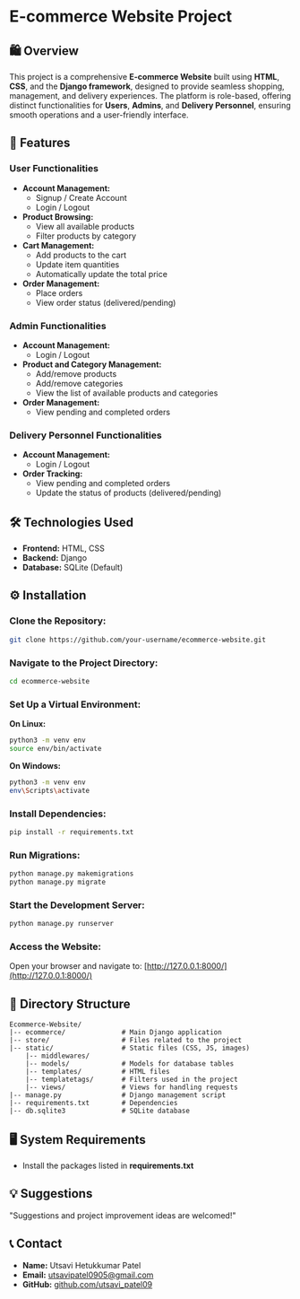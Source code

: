# E-commerce Website Project

## 🛍 Overview

This project is a comprehensive **E-commerce Website** built using **HTML**, **CSS**, and the **Django framework**, designed to provide seamless shopping, management, and delivery experiences. The platform is role-based, offering distinct functionalities for **Users**, **Admins**, and **Delivery Personnel**, ensuring smooth operations and a user-friendly interface.

## 📌 Features

### User Functionalities
- **Account Management:**
  - Signup / Create Account
  - Login / Logout
- **Product Browsing:**
  - View all available products
  - Filter products by category
- **Cart Management:**
  - Add products to the cart
  - Update item quantities
  - Automatically update the total price
- **Order Management:**
  - Place orders
  - View order status (delivered/pending)

### Admin Functionalities
- **Account Management:**
  - Login / Logout
- **Product and Category Management:**
  - Add/remove products
  - Add/remove categories
  - View the list of available products and categories
- **Order Management:**
  - View pending and completed orders

### Delivery Personnel Functionalities
- **Account Management:**
  - Login / Logout
- **Order Tracking:**
  - View pending and completed orders
  - Update the status of products (delivered/pending)

## 🛠 Technologies Used
- **Frontend:** HTML, CSS
- **Backend:** Django
- **Database:** SQLite (Default)

## ⚙️ Installation

### Clone the Repository:
```bash
git clone https://github.com/your-username/ecommerce-website.git
```

### Navigate to the Project Directory:
```bash
cd ecommerce-website
```

### Set Up a Virtual Environment:

**On Linux:**
```bash
python3 -m venv env
source env/bin/activate
```

**On Windows:**
```bash
python3 -m venv env
env\Scripts\activate
```

### Install Dependencies:
```bash
pip install -r requirements.txt
```

### Run Migrations:
```bash
python manage.py makemigrations
python manage.py migrate
```

### Start the Development Server:
```bash
python manage.py runserver
```

### Access the Website:
Open your browser and navigate to: [http://127.0.0.1:8000/](http://127.0.0.1:8000/)

## 📂 Directory Structure
```
Ecommerce-Website/
|-- ecommerce/              # Main Django application
|-- store/                  # Files related to the project
|-- static/                 # Static files (CSS, JS, images)
    |-- middlewares/
    |-- models/             # Models for database tables
    |-- templates/          # HTML files
    |-- templatetags/       # Filters used in the project
    |-- views/              # Views for handling requests
|-- manage.py               # Django management script
|-- requirements.txt        # Dependencies
|-- db.sqlite3              # SQLite database
```

## 🖥 System Requirements
- Install the packages listed in **requirements.txt**

## 💡 Suggestions
"Suggestions and project improvement ideas are welcomed!"

## 📞 Contact
- **Name:** Utsavi Hetukkumar Patel
- **Email:** utsavipatel0905@gmail.com
- **GitHub:** [github.com/utsavi_patel09](https://github.com/utsavi_patel09)
